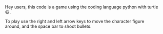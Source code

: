 Hey users, this code is a game using the coding language python with turtle 😃.

To play use the right and left arrow keys to move the character figure around, and the space bar to shoot bullets.

